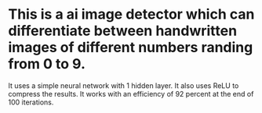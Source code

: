 # This is a ai image detector which can differentiate between handwritten images of different numbers randing from 0 to 9.
It uses a simple neural network with 1 hidden layer. It also uses ReLU to compress the results. It works with an efficiency of 92 percent at the end of 100 iterations.

